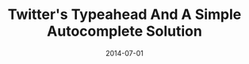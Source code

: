 ---
layout: post
title:  "Twitter's Typeahead And A Simple Autocomplete Solution"
date:   2014-07-01
categories: typeahead,javascript,twitter,github
---